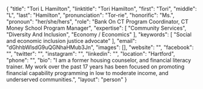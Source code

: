{
  "title": "Tori L Hamilton",
  "linktitle": "Tori Hamilton",
  "first": "Tori",
  "middle": "L",
  "last": "Hamilton",
  "pronunciation": "Tor-rie",
  "honorific": "Ms.",
  "pronoun": "her/she/hers",
  "role": "Bank On CT Program Coordinator, CT Money School Program Manager",
  "expertise": [
    "Community Services",
    "Diversity And Inclusion",
    "Economy / Economics"
  ],
  "keywords": [
    "Social and economic inclusion justice advocate"
  ],
  "email": "dGhhbWlsdG9uQGNhaHMub3Jn",
  "images": [],
  "website": "",
  "facebook": "",
  "twitter": "",
  "instagram": "",
  "linkedin": "",
  "location": "Hartford",
  "phone": "",
  "bio": "I am a former housing counselor, and financial literacy trainer.  My work over the past 17 years has been focused on promoting financial capability programming in low to moderate income, and underserved communities.",
  "layout": "person"
}